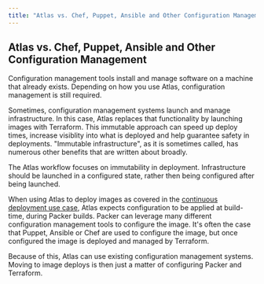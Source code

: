 ```yaml
---
title: "Atlas vs. Chef, Puppet, Ansible and Other Configuration Management"
---
```


## Atlas vs. Chef, Puppet, Ansible and Other Configuration Management

Configuration management tools install and manage software on a
machine that already exists. Depending on how you use Atlas,
configuration management is still required.

Sometimes, configuration management systems launch and manage infrastructure.
In this case, Atlas replaces that functionality by launching
images with Terraform. This immutable approach can speed up deploy times, increase visiblity
into what is deployed and help guarantee safety in deployments. "Immutable
infrastructure", as it is sometimes called, has numerous other benefits
that are written about broadly.

The Atlas workflow focuses on immutability in deployment. Infrastructure
should be launched in a configured state, rather then being configured
after being launched.

When using Atlas to deploy images as covered
in the [continuous deployment use case](), Atlas expects configuration
to be applied at build-time, during Packer builds. Packer can leverage
many different configuration management tools to configure the
image. It's often the case that Puppet, Ansible or Chef are used to
configure the image, but once configured the image is deployed
and managed by Terraform.

Because of this, Atlas can use existing configuration management systems.
Moving to image deploys is then just a matter of configuring
Packer and Terraform.

